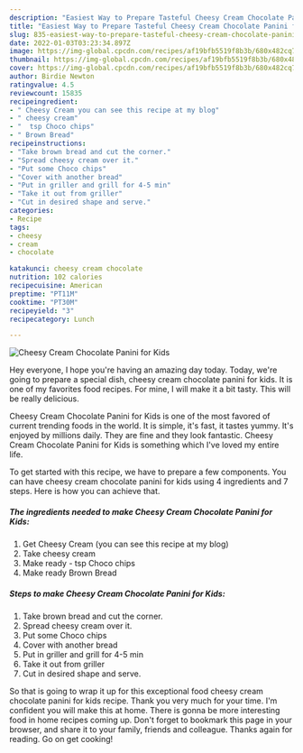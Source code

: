 ```yaml
---
description: "Easiest Way to Prepare Tasteful Cheesy Cream Chocolate Panini for Kids"
title: "Easiest Way to Prepare Tasteful Cheesy Cream Chocolate Panini for Kids"
slug: 835-easiest-way-to-prepare-tasteful-cheesy-cream-chocolate-panini-for-kids
date: 2022-01-03T03:23:34.897Z
image: https://img-global.cpcdn.com/recipes/af19bfb5519f8b3b/680x482cq70/cheesy-cream-chocolate-panini-for-kids-recipe-main-photo.jpg
thumbnail: https://img-global.cpcdn.com/recipes/af19bfb5519f8b3b/680x482cq70/cheesy-cream-chocolate-panini-for-kids-recipe-main-photo.jpg
cover: https://img-global.cpcdn.com/recipes/af19bfb5519f8b3b/680x482cq70/cheesy-cream-chocolate-panini-for-kids-recipe-main-photo.jpg
author: Birdie Newton
ratingvalue: 4.5
reviewcount: 15835
recipeingredient:
- " Cheesy Cream you can see this recipe at my blog"
- " cheesy cream"
- "  tsp Choco chips"
- " Brown Bread"
recipeinstructions:
- "Take brown bread and cut the corner."
- "Spread cheesy cream over it."
- "Put some Choco chips"
- "Cover with another bread"
- "Put in griller and grill for 4-5 min"
- "Take it out from griller"
- "Cut in desired shape and serve."
categories:
- Recipe
tags:
- cheesy
- cream
- chocolate

katakunci: cheesy cream chocolate 
nutrition: 102 calories
recipecuisine: American
preptime: "PT11M"
cooktime: "PT30M"
recipeyield: "3"
recipecategory: Lunch

---
```



![Cheesy Cream Chocolate Panini for Kids](https://img-global.cpcdn.com/recipes/af19bfb5519f8b3b/680x482cq70/cheesy-cream-chocolate-panini-for-kids-recipe-main-photo.jpg)

Hey everyone, I hope you're having an amazing day today. Today, we're going to prepare a special dish, cheesy cream chocolate panini for kids. It is one of my favorites food recipes. For mine, I will make it a bit tasty. This will be really delicious.



Cheesy Cream Chocolate Panini for Kids is one of the most favored of current trending foods in the world. It is simple, it's fast, it tastes yummy. It's enjoyed by millions daily. They are fine and they look fantastic. Cheesy Cream Chocolate Panini for Kids is something which I've loved my entire life.


To get started with this recipe, we have to prepare a few components. You can have cheesy cream chocolate panini for kids using 4 ingredients and 7 steps. Here is how you can achieve that.

<!--inarticleads1-->

##### The ingredients needed to make Cheesy Cream Chocolate Panini for Kids:

1. Get  Cheesy Cream (you can see this recipe at my blog)
1. Take  cheesy cream
1. Make ready  - tsp Choco chips
1. Make ready  Brown Bread




<!--inarticleads2-->

##### Steps to make Cheesy Cream Chocolate Panini for Kids:

1. Take brown bread and cut the corner.
1. Spread cheesy cream over it.
1. Put some Choco chips
1. Cover with another bread
1. Put in griller and grill for 4-5 min
1. Take it out from griller
1. Cut in desired shape and serve.




So that is going to wrap it up for this exceptional food cheesy cream chocolate panini for kids recipe. Thank you very much for your time. I'm confident you will make this at home. There is gonna be more interesting food in home recipes coming up. Don't forget to bookmark this page in your browser, and share it to your family, friends and colleague. Thanks again for reading. Go on get cooking!
